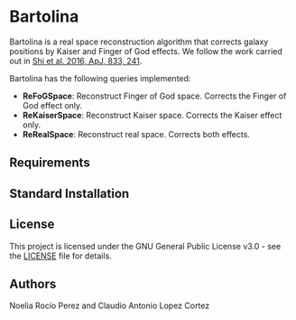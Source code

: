 # Bartolina

Bartolina is a real space reconstruction algorithm that corrects galaxy positions by Kaiser and Finger of God effects. 
We follow the work carried out in [Shi et al. 2016, ApJ, 833, 241](https://iopscience.iop.org/article/10.3847/1538-4357/833/2/241/pdf).

Bartolina has the following queries implemented:
* **ReFoGSpace**: Reconstruct Finger of God space. Corrects the Finger of God effect only.
* **ReKaiserSpace**: Reconstruct Kaiser space. Corrects the Kaiser effect only.
* **ReRealSpace**: Reconstruct real space. Corrects both effects.

## Requirements

## Standard Installation

## License

This project is licensed under the GNU General Public License v3.0 - see the [LICENSE](https://github.com/exiliadadelsur/Bartolina/blob/master/LICENSE) file for details.

## Authors

Noelia Rocío Perez and Claudio Antonio Lopez Cortez






